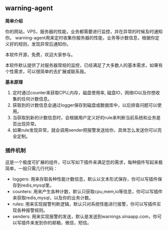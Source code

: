 ## warning-agent

**简单介绍**

你的网站，VPS，服务器的性能，业务都需要进行监控，并在异常的时候及时通知你。
warning-agent用来定时收集你服务器的性能，业务等计数信息，根据你定义好的规则，发现异常后通知你。

本软件开源，免费，欢迎大家参与。

本软件默认提供了对服务器常规的监控，已经满足了大多数人的基本需求，如果有个性需求，可以很简单的去扩展或联系我。

**基本原理**

1. 定时通过counter来获取CPU,内存，磁盘使用率, 磁盘IO，网络IO以及你想收集的任何计数信息。
1. 获取到的计数信息会通过logger保存到磁盘或数据库中，以后排查问题可以使用。
1. 当获取到新的计数信息时，会根据用户定义好的rule来判断当前系统和业务是否出现异常。
1. 如果rule发现异常，就会调用sender把报警发送给你，具体怎么发送你可以完全定制。

### 插件机制

这是一个极度可扩展的组件，可以写如下插件来满足您的需求，每种插件写起来极简单，一般只需几行代码：

* loggers: 用来存取各种性能计数信息，默认以文本形式保存，你可以写插件保存到redis,mysql里。
* counters: 用来产生各种计数，默认只获取cpu,mem,io等信息，你可以写插件来获取redis,mysql，以及你的业务计数。
* rules: 用来实现报警判断逻辑，默认只对系统性能进行报警，你可以写插件实现各种报警规则。
* senders: 用来实现报警的发送，默认是发送到warnings.sinaapp.com，你可以写插件来发到你的邮箱，微信，短信。
